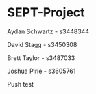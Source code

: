 # SEPT-Project

Aydan Schwartz - s3448344

David Stagg - s3450308

Brett Taylor - s3487033

Joshua Pirie - s3605761

Push test
